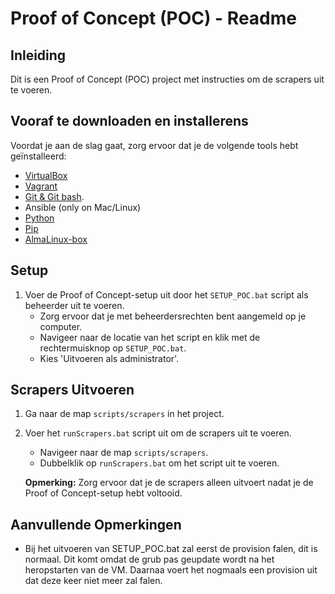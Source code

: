 # Proof of Concept (POC) - Readme

## Inleiding

Dit is een Proof of Concept (POC) project met instructies om de scrapers uit te voeren.

## Vooraf te downloaden en installerens

Voordat je aan de slag gaat, zorg ervoor dat je de volgende tools hebt geïnstalleerd:

- [VirtualBox](https://virtualbox.org/)
- [Vagrant](https://vagrantup.com/)
- [Git & Git bash](https://git-scm.com/).
- Ansible (only on Mac/Linux)
- [Python](https://www.python.org/)
- [Pip](https://pypi.org/project/pip/)
- [AlmaLinux-box](https://app.vagrantup.com/almalinux/boxes/9)

## Setup

1. Voer de Proof of Concept-setup uit door het `SETUP_POC.bat` script als beheerder uit te voeren.
   - Zorg ervoor dat je met beheerdersrechten bent aangemeld op je computer.
   - Navigeer naar de locatie van het script en klik met de rechtermuisknop op `SETUP_POC.bat`.
   - Kies 'Uitvoeren als administrator'.

## Scrapers Uitvoeren

1. Ga naar de map `scripts/scrapers` in het project.

2. Voer het `runScrapers.bat` script uit om de scrapers uit te voeren.

   - Navigeer naar de map `scripts/scrapers`.
   - Dubbelklik op `runScrapers.bat` om het script uit te voeren.

   **Opmerking:** Zorg ervoor dat je de scrapers alleen uitvoert nadat je de Proof of Concept-setup hebt voltooid.

## Aanvullende Opmerkingen

- Bij het uitvoeren van SETUP_POC.bat zal eerst de provision falen, dit is normaal. Dit komt omdat de grub pas geupdate wordt na het heropstarten van de VM.
  Daarnaa voert het nogmaals een provision uit dat deze keer niet meer zal falen.
